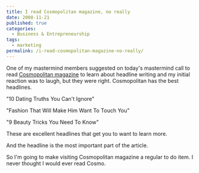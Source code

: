 ```yaml
---
title: I read Cosmopolitan magazine, no really
date: 2008-11-21
published: true
categories:
  - Business & Entrepreneurship
tags:
  - marketing
permalink: /i-read-cosmopolitan-magazine-no-really/
---
```

One of my mastermind members suggested on today's mastermind call to read [Cosmopolitan magazine](http://www.cosmopolitan.com/) to learn about headline writing and my initial reaction was to laugh, but they were right. Cosmopolitan has the best headlines.

"10 Dating Truths You Can't Ignore"

"Fashion That Will Make Him Want To Touch You"

"9 Beauty Tricks You Need To Know"

These are excellent headlines that get you to want to learn more.

And the headline is the most important part of the article.

So I'm going to make visiting Cosmopolitan magazine a regular to do item. I never thought I would ever read Cosmo.